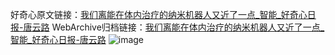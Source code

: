 好奇心原文链接：[我们离能在体内治疗的纳米机器人又近了一点_智能_好奇心日报-唐云路](https://www.qdaily.com/articles/5482.html)
WebArchive归档链接：[我们离能在体内治疗的纳米机器人又近了一点_智能_好奇心日报-唐云路](http://web.archive.org/web/20190623164847/https://www.qdaily.com/articles/5482.html)
![image](http://ww3.sinaimg.cn/large/007d5XDply1g3wh6bsor2j30u02zq4qp)